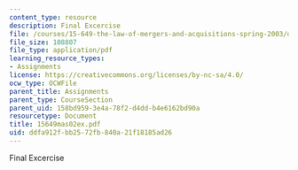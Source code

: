 ```yaml
---
content_type: resource
description: Final Excercise
file: /courses/15-649-the-law-of-mergers-and-acquisitions-spring-2003/ddfa912fbb2572fb840a21f18185ad26_15649mas02ex.pdf
file_size: 108807
file_type: application/pdf
learning_resource_types:
- Assignments
license: https://creativecommons.org/licenses/by-nc-sa/4.0/
ocw_type: OCWFile
parent_title: Assignments
parent_type: CourseSection
parent_uid: 158bd959-3e4a-78f2-d4dd-b4e6162bd90a
resourcetype: Document
title: 15649mas02ex.pdf
uid: ddfa912f-bb25-72fb-840a-21f18185ad26
---
```

Final Excercise